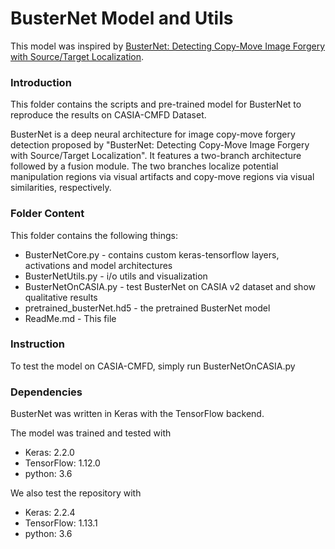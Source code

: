 # BusterNet Model and Utils
This model was inspired by [BusterNet: Detecting Copy-Move Image Forgery
with Source/Target Localization](http://openaccess.thecvf.com/content_ECCV_2018/papers/Rex_Yue_Wu_BusterNet_Detecting_Copy-Move_ECCV_2018_paper.pdf).

### Introduction
This folder contains the scripts and pre-trained model for BusterNet to reproduce the results on CASIA-CMFD Dataset.

BusterNet is a deep neural architecture for image copy-move forgery detection proposed by "BusterNet: Detecting Copy-Move Image Forgery with Source/Target Localization". It features a two-branch architecture followed by a fusion module. The two branches localize potential manipulation regions via visual artifacts and copy-move regions via visual similarities, respectively.

### Folder Content
This folder contains the following things:

- BusterNetCore.py	- contains custom keras-tensorflow layers, activations and model architectures
- BusterNetUtils.py	- i/o utils and visualization
- BusterNetOnCASIA.py - test BusterNet on CASIA v2 dataset and show qualitative results
- pretrained_busterNet.hd5 - the pretrained BusterNet model
- ReadMe.md - This file

### Instruction
To test the model on CASIA-CMFD, simply run BusterNetOnCASIA.py

### Dependencies
BusterNet was written in Keras with the TensorFlow backend.

The model was trained and tested with
- Keras: 2.2.0
- TensorFlow: 1.12.0
- python: 3.6

We also test the repository with
- Keras: 2.2.4
- TensorFlow: 1.13.1
- python: 3.6